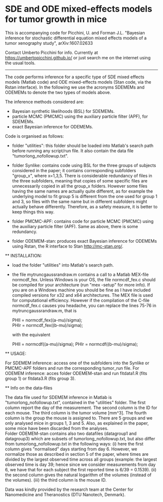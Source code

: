 # SDE and ODE mixed-effects models for tumor growth in mice

This is accompanying code for Picchini, U. and Forman J.L. "Bayesian inference for stochastic differential equation mixed effects models of a tumor xenography study", arXiv:1607.02633

Contact Umberto Picchini for info. Currently at https://umbertopicchini.github.io/ or just search me on the internet using the usual tools.

-----------

The code performs inference for a specific type of SDE mixed effects models (Matlab code) and ODE mixed-effects models (Stan code, via the Rstan interface). In the following
we use the acronyms SDEMEMs and ODEMEMs to denote the two types of models above.

The inference methods considered are:
- Bayesian synthetic likelihoods (BSL) for SDEMEMs.
- particle MCMC (PMCMC) using the auxiliary particle filter (APF), for SDEMEMs.
- exact Bayesian inference for ODEMEMs.

Code is organised as follows:

- folder "utilities": this folder should be loaded into Matlab's search path before running any script/run file. It also contain the data file "tumorlong_nofollowup.txt".

- folder Synlike: contains code using BSL for the three groups of subjects considered in the paper; it contains corresponding subfolders "group_x", where x=1,3,5.
                  There is considerable redundancy of files in the three subfolders, meaning that copies of some specific files are unnecessarily copied in all the group_x folders.
                  However some files having the same names are actually quite different,  as for example the underlying model to fit group 5 is different from the one used for group 1 and 3,
                  so files with the same name but in different subfolders might actually behave differently.
                  Therefore, as a safety measure, it is better to keep things this way.

- folder PMCMC-APF: contains code for particle MCMC (PMCMC) using the auxiliary particle filter (APF). Same as above, there is some redundancy.

- folder ODEMEM-stan: produces exact Bayesian inference for ODEMEMs using Rstan, the R interface to Stan http://mc-stan.org/.
   

** INSTALLATION:

- load the folder "utilities" into Matlab's search path.
- the file mytruncgaussrandraw.m contains a call to a Matlab MEX-file normcdf_fex. Unless Windows is your OS, the file normcdf_fex.c should be compiled for your architecture (run "mex -setup" for more info).
  If you are on a Windows machine you should be fine as I have included compiled versions for x32 and x64 architectures.
  The MEX file is used for computational efficiency. However if the compilation of the C-file normcdf_fex.c causes you headache, you can replace
  the lines 75-76 in mytruncgaussrandraw.m, that is

     PHIl = normcdf_fex((a-mu)/sigma);  
     PHIr = normcdf_fex((b-mu)/sigma); 

  with the equivalent
 
     PHIl = normcdf((a-mu)/sigma);
     PHIr = normcdf((b-mu)/sigma);

** USAGE: 

For SDEMEM inference: access one of the subfolders into the Synlike or PMCMC-APF folders and run the corresponding tumor_run file.
For ODEMEM inference: acces folder ODEMEM-stan and run fitdata1.R (fits group 1) or fitdata3.R (fits group 3).

** Info on the data-files

The data file used for SDEMEM inference in Matlab is "tumorlong_nofollowup.txt", contained in the "utilities" folder. The first column report the day of the measurement.
The second column is the ID for each mouse. The third column is the tumor volume [mm^3]. The fourth column is the group the mouse is assigned to.
There are 5 groups and we only analysed mice in groups 1, 3 and 5. Also, as explained in the paper, some mice have been discarded from the analyses.    
Folder ODEMEM-stan contains also two datafiles (datagroup1 and datagroup3) which are subsets of tumorlong_nofollowup.txt, but also differ from tumorlong_nofollowup.txt
in the following ways: (i) here the first column gives "normalised" days starting from day 6. However, we normalize those as described in section 5 of the paper, where times are 
divided by the largest observed time across all groups (example: the largest observed time is day 39; hence since we consider measurements from day 6, we have that for each subject
the first reported time is 6/39 = 0.1539).  (ii) the second column gives the natural logarithm of the volumes (instead of the volumes). 
(iii) the third column is the mouse ID.

Data was kindly provided by the research team at the Center for Nanomedicine and Theranostics (DTU Nanotech, Denmark).


